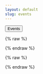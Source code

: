 ```yaml
---
layout: default
slug: events
---
```


<button id="triggerWorkflow">Events</button>

{% raw %}
<script>
document.getElementById('triggerWorkflow').addEventListener('click', () => {
  const url = `https://api.github.com/repos/marioseixas/marioseixas.github.io/actions/workflows/trigger-workflow.yml/dispatches`;
  
  const data = {
    ref: 'main',
    inputs: {
      run_workflow: 'yes'
    }
  };
  
  // Initiate the workflow dispatch without exposing the PAT
  fetch(url, {
    method: 'POST',
    headers: {
      'Accept': 'application/vnd.github.v3+json',
      'Content-Type': 'application/json'
    },
    body: JSON.stringify(data)
  })
  .then(response => {
    if (response.status === 201) {
      alert('Workflow trigger initiated successfully!');
    } else {
      response.json().then(data => {
        alert(`Failed to trigger workflow: ${data.message}`);
      });
    }
  })
  .catch(error => {
    console.error('Error:', error);
    alert('An error occurred while triggering the workflow.');
  });
});
</script>
{% endraw %}
<!-- Load FullCalendar Library -->

<script src="/assets/js/vendor/fullcalendar/index.global.min.js"></script>

{% raw %}
<script>
  document.addEventListener('DOMContentLoaded', function() {
    var calendarEl = document.getElementById('calendar');
    fetch('/assets/data/events.json')
      .then(response => response.json())
      .then(data => {
        var calendar = new FullCalendar.Calendar(calendarEl, {
          initialView: 'listMonth',
          events: data
        });
        calendar.render();
      })
      .catch(error => {
        console.error('Error loading events:', error);
      });
  });
</script>
{% endraw %}

<div id="calendar"></div>
